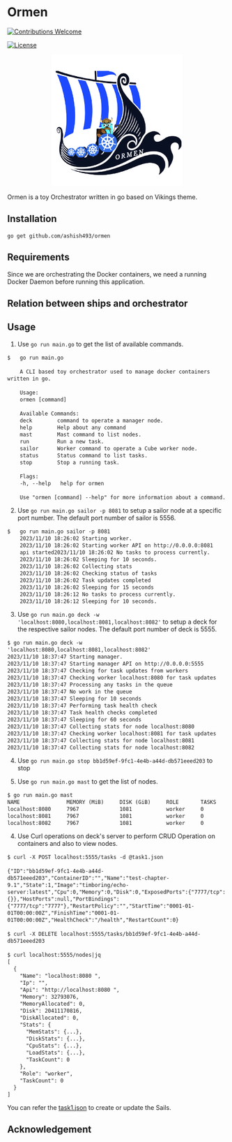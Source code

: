# Ormen 
[![Contributions Welcome](https://img.shields.io/badge/contributions-welcome-brightgreen.svg?style=flat)](https://github.com/ashish493/ormen/issues)
<!-- [![Go Report Card](https://goreportcard.com/badge/github.com/casbin/k8s-authz)](https://goreportcard.com/report/github.com/casbin/k8s-authz) -->
[![License](https://img.shields.io/badge/License-Apache%202.0-blue.svg)](https://opensource.org/licenses/Apache-2.0)

<p align="center">
    <img width="300" height="300" src="ormen-logo.png" alt="K8s-authz" />
</p>

Ormen is a toy Orchestrator written in go based on Vikings theme. 

## Installation 

```
go get github.com/ashish493/ormen
```

## Requirements
Since we are orchestrating the Docker containers, we need a running Docker Daemon before running this application. 

## Relation between ships and orchestrator



## Usage

1. Use `go run main.go` to get the list of available commands.

```
$   go run main.go 

    A CLI based toy orchestrator used to manage docker containers written in go.

    Usage:
    ormen [command]

    Available Commands:
    deck        command to operate a manager node.
    help        Help about any command
    mast        Mast command to list nodes.
    run         Run a new task.
    sailor      Worker command to operate a Cube worker node.
    status      Status command to list tasks.
    stop        Stop a running task.

    Flags:
    -h, --help   help for ormen

    Use "ormen [command] --help" for more information about a command.
```

2. Use `go run main.go sailor -p 8081` to setup a sailor node at a specific port number. The default port number of sailor is 5556.

```
$   go run main.go sailor -p 8081
    2023/11/10 18:26:02 Starting worker.
    2023/11/10 18:26:02 Starting worker API on http://0.0.0.0:8081
    api started2023/11/10 18:26:02 No tasks to process currently.
    2023/11/10 18:26:02 Sleeping for 10 seconds.
    2023/11/10 18:26:02 Collecting stats
    2023/11/10 18:26:02 Checking status of tasks
    2023/11/10 18:26:02 Task updates completed
    2023/11/10 18:26:02 Sleeping for 15 seconds
    2023/11/10 18:26:12 No tasks to process currently.
    2023/11/10 18:26:12 Sleeping for 10 seconds.
```

3. Use `go run main.go deck -w 'localhost:8080,localhost:8081,localhost:8082'` to setup a deck for the respective sailor nodes. The default port number of deck is 5555.

```
$ go run main.go deck -w 'localhost:8080,localhost:8081,localhost:8082'
2023/11/10 18:37:47 Starting manager.
2023/11/10 18:37:47 Starting manager API on http://0.0.0.0:5555
2023/11/10 18:37:47 Checking for task updates from workers
2023/11/10 18:37:47 Checking worker localhost:8080 for task updates
2023/11/10 18:37:47 Processing any tasks in the queue
2023/11/10 18:37:47 No work in the queue
2023/11/10 18:37:47 Sleeping for 10 seconds
2023/11/10 18:37:47 Performing task health check
2023/11/10 18:37:47 Task health checks completed
2023/11/10 18:37:47 Sleeping for 60 seconds
2023/11/10 18:37:47 Collecting stats for node localhost:8080
2023/11/10 18:37:47 Checking worker localhost:8081 for task updates
2023/11/10 18:37:47 Collecting stats for node localhost:8081
2023/11/10 18:37:47 Collecting stats for node localhost:8082
``` 


4. Use `go run main.go stop bb1d59ef-9fc1-4e4b-a44d-db571eeed203` to stop 

5.  Use `go run main.go mast` to get the list of nodes.  
```
$ go run main.go mast 
NAME               MEMORY (MiB)     DISK (GiB)     ROLE       TASKS     
localhost:8080     7967             1081           worker     0         
localhost:8081     7967             1081           worker     0         
localhost:8082     7967             1081           worker     0
```


4. Use Curl operations on deck's server to perform CRUD Operation on containers and also to view nodes.

```
$ curl -X POST localhost:5555/tasks -d @task1.json

{"ID":"bb1d59ef-9fc1-4e4b-a44d-db571eeed203","ContainerID":"","Name":"test-chapter-9.1","State":1,"Image":"timboring/echo-server:latest","Cpu":0,"Memory":0,"Disk":0,"ExposedPorts":{"7777/tcp":{}},"HostPorts":null,"PortBindings":{"7777/tcp":"7777"},"RestartPolicy":"","StartTime":"0001-01-01T00:00:00Z","FinishTime":"0001-01-01T00:00:00Z","HealthCheck":"/health","RestartCount":0}

$ curl -X DELETE localhost:5555/tasks/bb1d59ef-9fc1-4e4b-a44d-db571eeed203

$ curl localhost:5555/nodes|jq
[
  {
    "Name": "localhost:8080 ",
    "Ip": "",
    "Api": "http://localhost:8080 ",
    "Memory": 32793076,
    "MemoryAllocated": 0,
    "Disk": 20411170816,
    "DiskAllocated": 0,
    "Stats": {
      "MemStats": {...},
      "DiskStats": {...},
      "CpuStats": {...},
      "LoadStats": {...},
      "TaskCount": 0
    },
    "Role": "worker",
    "TaskCount": 0
  }
]

```

You can refer the [task1.json](https://github.com/ashish493/ormen/blob/main/task1.json) to create or update the Sails. 


## Acknowledgement